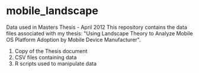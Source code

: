 mobile_landscape
================

Data used in Masters Thesis - April 2012
This repository contains the data files associated with my thesis:
"Using Landscape Theory to Analyze Mobile OS Platform Adoption by Mobile
Device Manufacturer".

1) Copy of the Thesis document
2) CSV files containing data
3) R scripts used to manipulate data